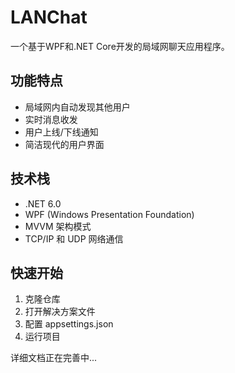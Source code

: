 # LANChat

一个基于WPF和.NET Core开发的局域网聊天应用程序。

## 功能特点

- 局域网内自动发现其他用户
- 实时消息收发
- 用户上线/下线通知
- 简洁现代的用户界面

## 技术栈

- .NET 6.0
- WPF (Windows Presentation Foundation)
- MVVM 架构模式
- TCP/IP 和 UDP 网络通信

## 快速开始

1. 克隆仓库
2. 打开解决方案文件
3. 配置 appsettings.json
4. 运行项目

详细文档正在完善中...